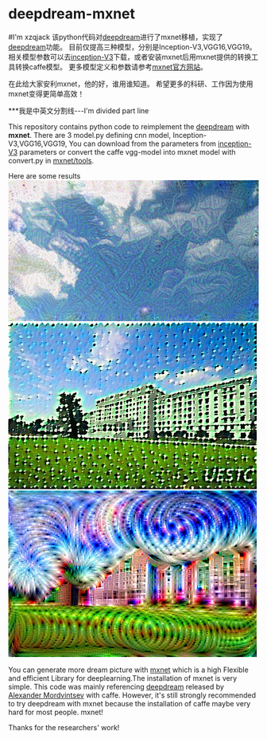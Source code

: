 # deepdream-mxnet
#I'm xzqjack
该python代码对[deepdream](https://github.com/google/deepdream)进行了mxnet移植，实现了[deepdream](http://googleresearch.blogspot.ch/2015/06/inceptionism-going-deeper-into-neural.html)功能。
目前仅提高三种模型，分别是Inception-V3,VGG16,VGG19。相关模型参数可以去[inception-V3](https://github.com/dmlc/mxnet-model-gallery)下载，或者安装mxnet后用mxnet提供的转换工具转换caffe模型。
更多模型定义和参数请参考[mxnet官方网站](https://github.com/dmlc/mxnet)。

在此给大家安利mxnet，他的好，谁用谁知道。
希望更多的科研、工作因为使用mxnet变得更简单高效！

***我是中英文分割线---I'm divided part line

This repository contains python code to reimplement the [deepdream](http://googleresearch.blogspot.ch/2015/06/inceptionism-going-deeper-into-neural.html) with **mxnet**.
There are 3 model.py defining cnn model, Inception-V3,VGG16,VGG19, You can download from the parameters from [inception-V3](https://github.com/dmlc/mxnet-model-gallery) parameters or convert the  caffe vgg-model into mxnet model with convert.py in [mxnet/tools](https://github.com/dmlc/mxnet/tree/master/tools/caffe_converter).

Here are some results
![Inception-V3](https://github.com/xzqjack/deepdream-mxnet/blob/master/output/Inception-V3.jpg)
![VGG-16](https://github.com/xzqjack/deepdream-mxnet/blob/master/output/vgg16.jpg)
![VGG-19](https://github.com/xzqjack/deepdream-mxnet/blob/master/output/vgg19.jpg)

You can generate more dream picture with [mxnet](http://mxnet.readthedocs.io/en/latest/) which is a high  Flexible and efficient Library for deeplearning.The installation of mxnet is very simple.
This code was mainly referencing [deepdream](https://github.com/google/deepdream) released by [Alexander Mordvintsev](mailto:moralex@google.com) with caffe. However, it's still strongly recommended to try deepdream with mxnet because the installation of caffe maybe very hard for most people.
mxnet! 

Thanks for the researchers' work!

